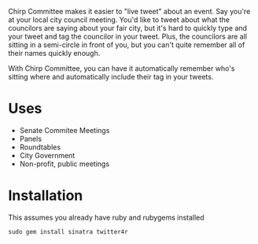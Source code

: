 Chirp Committee makes it easier to "live tweet" about an event. Say you're at your local city council meeting. You'd like to tweet about what the councilors are saying about your fair city, but it's hard to quickly type and your tweet and tag the councilor in your tweet. Plus, the councilors are all sitting in a semi-circle in front of you, but you can't quite remember all of their names quickly enough.

With Chirp Committee, you can have it automatically remember who's sitting where and automatically include their tag in your tweets.

# Uses
* Senate Commitee Meetings
* Panels 
* Roundtables
* City Government
* Non-profit, public meetings

# Installation
This assumes you already have ruby and rubygems installed

    sudo gem install sinatra twitter4r
